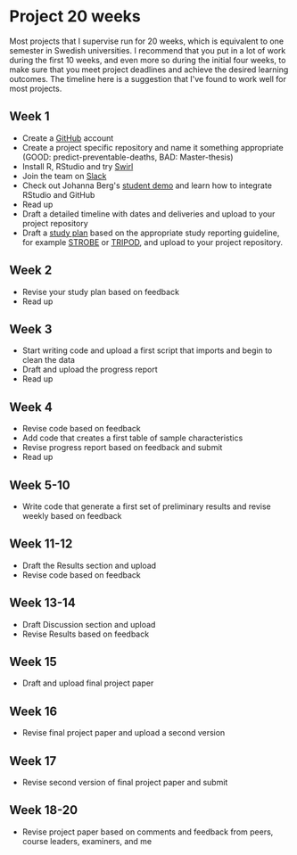 # Project 20 weeks 
Most projects that I supervise run for 20 weeks, which is equivalent
to one semester in Swedish universities. I recommend that you put in a
lot of work during the first 10 weeks, and even more so during the
initial four weeks, to make sure that you meet project deadlines and
achieve the desired learning outcomes. The timeline here is a
suggestion that I've found to work well for most projects.

## Week 1
- Create a [GitHub](https://github.com/) account
- Create a project specific repository and name it something appropriate (GOOD: predict-preventable-deaths, BAD: Master-thesis)
- Install R, RStudio and try [Swirl](https://swirlstats.com/students.html)
- Join the team on [Slack](https://join.slack.com/t/teambengaltiger/shared_invite/zt-9pyvrok0-9OpClFBfWuTdxInVP_gxrw)
- Check out Johanna Berg's [student demo](https://github.com/tracits/StudentDemo) and learn how to integrate RStudio and GitHub
- Read up
- Draft a detailed timeline with dates and deliveries and upload to
  your project repository
- Draft a [study plan](study-plan.md) based on the appropriate study
  reporting guideline, for example
  [STROBE](https://www.equator-network.org/reporting-guidelines/strobe/)
  or
  [TRIPOD](https://www.equator-network.org/reporting-guidelines/tripod-statement/),
  and upload to your project repository.
  
## Week 2
- Revise your study plan based on feedback
- Read up

## Week 3
- Start writing code and upload a first script that imports and begin
  to clean the data
- Draft and upload the progress report 
- Read up
  
## Week 4
- Revise code based on feedback
- Add code that creates a first table of sample characteristics
- Revise progress report based on feedback and submit
- Read up

## Week 5-10
- Write code that generate a first set of preliminary results and
  revise weekly based on feedback

## Week 11-12
- Draft the Results section and upload
- Revise code based on feedback

## Week 13-14
- Draft Discussion section and upload
- Revise Results based on feedback

## Week 15
- Draft and upload final project paper

## Week 16 
- Revise final project paper and upload a second version

## Week 17 
- Revise second version of final project paper and submit

## Week 18-20
- Revise project paper based on comments and feedback from peers,
  course leaders, examiners, and me

